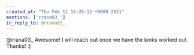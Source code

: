 ```yaml
---
created_at: "Thu Feb 11 16:25:12 +0000 2021"
mentions: ['rrana03_']
in_reply_to: @rrana03_
---
```


@rrana03_ Awesome! I will reach out once we have the kinks worked out. Thanks! :)